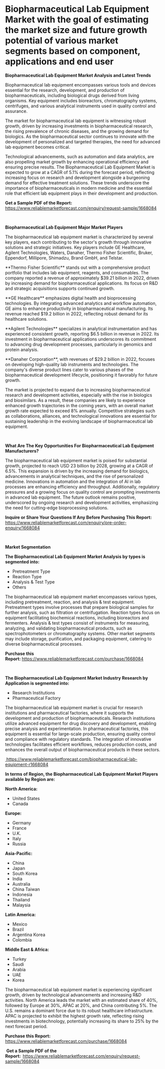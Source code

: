 <p><h1>Biopharmaceutical Lab Equipment Market with the goal of estimating the market size and future growth potential of various market segments based on component, applications and end user</h1></p><p><strong>Biopharmaceutical Lab Equipment Market Analysis and Latest Trends</strong></p>
<p><p>Biopharmaceutical lab equipment encompasses various tools and devices essential for the research, development, and production of biopharmaceuticals, including biological drugs derived from living organisms. Key equipment includes bioreactors, chromatography systems, centrifuges, and various analytical instruments used in quality control and assurance. </p><p>The market for biopharmaceutical lab equipment is witnessing robust growth, driven by increasing investments in biopharmaceutical research, the rising prevalence of chronic diseases, and the growing demand for biologics. As the biopharmaceutical sector continues to innovate with the development of personalized and targeted therapies, the need for advanced lab equipment becomes critical. </p><p>Technological advancements, such as automation and data analytics, are also propelling market growth by enhancing operational efficiency and ensuring precise results. The Biopharmaceutical Lab Equipment Market is expected to grow at a CAGR of 5.1% during the forecast period, reflecting increasing focus on research and development alongside a burgeoning demand for effective treatment solutions. These trends underscore the importance of biopharmaceuticals in modern medicine and the essential role that efficient lab equipment plays in their development and production.</p></p>
<p><strong>Get a Sample PDF of the Report:&nbsp;</strong> <a href="https://www.reliablemarketforecast.com/enquiry/request-sample/1668084?utm_campaign=1102&utm_medium=2&utm_source=Github&utm_content=ia&utm_term=19042025&utm_id=biopharmaceutical-lab-equipment">https://www.reliablemarketforecast.com/enquiry/request-sample/1668084</a></p>
<p>&nbsp;</p>
<p><strong>Biopharmaceutical Lab Equipment Major Market Players</strong></p>
<p><p>The biopharmaceutical lab equipment market is characterized by several key players, each contributing to the sector's growth through innovative solutions and strategic initiatives. Key players include GE Healthcare, Agilent Technologies, Waters, Danaher, Thermo Fisher Scientific, Bruker, Eppendorf, Millipore, Shimadzu, Brand GmbH, and Telstar.</p><p>**Thermo Fisher Scientific** stands out with a comprehensive product portfolio that includes lab equipment, reagents, and consumables. The company reported a revenue of approximately $39.21 billion in 2022, driven by increasing demand for biopharmaceutical applications. Its focus on R&D and strategic acquisitions supports continued growth.</p><p>**GE Healthcare** emphasizes digital health and bioprocessing technologies. By integrating advanced analytics and workflow automation, GE aims to enhance productivity in biopharmaceutical manufacturing. Its revenue reached $19.2 billion in 2022, reflecting robust demand for its healthcare solutions.</p><p>**Agilent Technologies** specializes in analytical instrumentation and has experienced consistent growth, reporting $6.5 billion in revenue in 2022. Its investment in biopharmaceutical applications underscores its commitment to advancing drug development processes, particularly in genomics and protein analysis.</p><p>**Danaher Corporation**, with revenues of $29.2 billion in 2022, focuses on developing high-quality lab instruments and technologies. The company's diverse product lines cater to various phases of the biopharmaceutical development lifecycle, positioning it favorably for future growth.</p><p>The market is projected to expand due to increasing biopharmaceutical research and development activities, especially with the rise in biologics and biosimilars. As a result, these companies are likely to experience enhanced growth trajectories in the coming years, with an overall market growth rate expected to exceed 8% annually. Competitive strategies such as collaborations, alliances, and technological innovations are essential for sustaining leadership in the evolving landscape of biopharmaceutical lab equipment.</p></p>
<p>&nbsp;</p>
<p><strong>What Are The Key Opportunities For Biopharmaceutical Lab Equipment Manufacturers?</strong></p>
<p><p>The biopharmaceutical lab equipment market is poised for substantial growth, projected to reach USD 23 billion by 2028, growing at a CAGR of 6.5%. This expansion is driven by the increasing demand for biologics, advancements in analytical techniques, and the rise of personalized medicine. Innovations in automation and the integration of AI in lab processes are enhancing efficiency and throughput. Additionally, regulatory pressures and a growing focus on quality control are prompting investments in advanced lab equipment. The future outlook remains positive, underscored by ongoing research and development activities, emphasizing the need for cutting-edge bioprocessing solutions.</p></p>
<p><strong>Inquire or Share Your Questions If Any Before Purchasing This Report:</strong> <a href="https://www.reliablemarketforecast.com/enquiry/pre-order-enquiry/1668084?utm_campaign=1102&utm_medium=2&utm_source=Github&utm_content=ia&utm_term=19042025&utm_id=biopharmaceutical-lab-equipment">https://www.reliablemarketforecast.com/enquiry/pre-order-enquiry/1668084</a></p>
<p>&nbsp;</p>
<p><strong>Market Segmentation</strong></p>
<p><strong>The Biopharmaceutical Lab Equipment Market Analysis by types is segmented into:</strong></p>
<p><ul><li>Pretreatment Type</li><li>Reaction Type</li><li>Analysis & Test Type</li><li>Others</li></ul></p>
<p><p>The biopharmaceutical lab equipment market encompasses various types, including pretreatment, reaction, and analysis & test equipment. Pretreatment types involve processes that prepare biological samples for further analysis, such as filtration or centrifugation. Reaction types focus on equipment facilitating biochemical reactions, including bioreactors and fermenters. Analysis & test types consist of instruments for measuring, analyzing, and validating biopharmaceutical products, such as spectrophotometers or chromatography systems. Other market segments may include storage, purification, and packaging equipment, catering to diverse biopharmaceutical processes.</p></p>
<p><strong>Purchase this Report:&nbsp;</strong><a href="https://www.reliablemarketforecast.com/purchase/1668084?utm_campaign=1102&utm_medium=2&utm_source=Github&utm_content=ia&utm_term=19042025&utm_id=biopharmaceutical-lab-equipment">https://www.reliablemarketforecast.com/purchase/1668084</a></p>
<p>&nbsp;</p>
<p><strong>The Biopharmaceutical Lab Equipment Market Industry Research by Application is segmented into:</strong></p>
<p><ul><li>Research Institutions</li><li>Pharmaceutical Factory</li></ul></p>
<p><p>The biopharmaceutical lab equipment market is crucial for research institutions and pharmaceutical factories, where it supports the development and production of biopharmaceuticals. Research institutions utilize advanced equipment for drug discovery and development, enabling precise analysis and experimentation. In pharmaceutical factories, this equipment is essential for large-scale production, ensuring quality control and compliance with regulatory standards. The integration of innovative technologies facilitates efficient workflows, reduces production costs, and enhances the overall output of biopharmaceutical products in these sectors.</p></p>
<p><a href="https://www.reliablemarketforecast.com/biopharmaceutical-lab-equipment-r1668084?utm_campaign=1102&utm_medium=2&utm_source=Github&utm_content=ia&utm_term=19042025&utm_id=biopharmaceutical-lab-equipment">&nbsp;https://www.reliablemarketforecast.com/biopharmaceutical-lab-equipment-r1668084</a></p>
<p><strong>In terms of Region, the Biopharmaceutical Lab Equipment Market Players available by Region are:</strong></p>
<p>
    <p> <strong> North America: </strong>
        <ul>
            <li>United States</li>
            <li>Canada</li>
        </ul>
        </p> 
    <p> <strong> Europe: </strong>
        <ul>
            <li>Germany</li>
            <li>France</li>
            <li>U.K.</li>
            <li>Italy</li>
            <li>Russia</li>
        </ul>
        </p> 
    <p> <strong> Asia-Pacific: </strong>
        <ul>
            <li>China</li>
            <li>Japan</li>
            <li>South Korea</li>
            <li>India</li>
            <li>Australia</li>
            <li>China Taiwan</li>
            <li>Indonesia</li>
            <li>Thailand</li>
            <li>Malaysia</li>
        </ul>
        </p> 
    <p> <strong> Latin America: </strong>
        <ul>
            <li>Mexico</li>
            <li>Brazil</li>
            <li>Argentina Korea</li>
            <li>Colombia</li>
        </ul>
        </p> 
    <p> <strong> Middle East & Africa: </strong>
        <ul>
            <li>Turkey</li>
            <li>Saudi</li>
            <li>Arabia</li>
            <li>UAE</li>
            <li>Korea</li>
        </ul>
    </p>
    </p>
<p><p>The biopharmaceutical lab equipment market is experiencing significant growth, driven by technological advancements and increasing R&D activities. North America leads the market with an estimated share of 40%, followed by Europe at 30%, APAC at 20%, and China contributing 5%. The U.S. remains a dominant force due to its robust healthcare infrastructure. APAC is projected to exhibit the highest growth rate, reflecting rising investments in biotechnology, potentially increasing its share to 25% by the next forecast period.</p></p>
<p><strong>Purchase this Report: </strong><a href="https://www.reliablemarketforecast.com/purchase/1668084?utm_campaign=1102&utm_medium=2&utm_source=Github&utm_content=ia&utm_term=19042025&utm_id=biopharmaceutical-lab-equipment">https://www.reliablemarketforecast.com/purchase/1668084</a></p>
<p>&nbsp;<strong>Get a Sample PDF of the Report:&nbsp;&nbsp;</strong><a href="https://www.reliablemarketforecast.com/enquiry/request-sample/1668084?utm_campaign=1102&utm_medium=2&utm_source=Github&utm_content=ia&utm_term=19042025&utm_id=biopharmaceutical-lab-equipment">https://www.reliablemarketforecast.com/enquiry/request-sample/1668084</a></p>
<p><strong></strong></p>
<p><p></p><p></p><p></p></p>